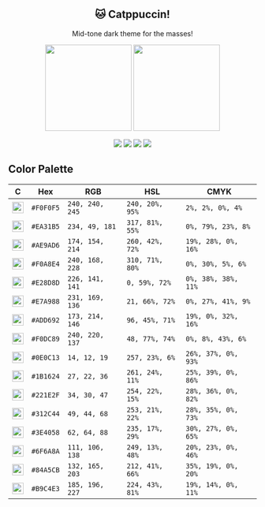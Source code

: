 <p align="center">
  <h2 align="center">🐱 Catppuccin!</h2>
</p>

<p align="center">Mid-tone dark theme for the masses!</p>

<p align="center">
  <img src="https://raw.githubusercontent.com/catppuccin/catppuccin/dev/assets/palette/morning_palette.png" width="175" />
  <img src="https://raw.githubusercontent.com/catppuccin/catppuccin/dev/assets/palette/night_palette.png" width="175" />
</p>

<p align="center">
    <a href="https://github.com/catppuccin/catppuccin/stargazers"><img src="https://img.shields.io/github/stars/catppuccin/catppuccin?colorA=221e2f&colorB=b9c4e3&style=for-the-badge&logo=starship style=flat-square"></a>
    <a href="https://github.com/catppuccin/catppuccin/releases/latest"><img src="https://img.shields.io/github/release/catppuccin/catppuccin.svg?&style=for-the-badge&label=Release&logo=github&logoColor=eceff4&colorA=221e2f&colorB=f6bbe7"/></a>
    <a href="https://github.com/catppuccin/catppuccin/issues"><img src="https://img.shields.io/github/issues/catppuccin/catppuccin?colorA=221e2f&colorB=e7a988&style=for-the-badge"></a>
    <a href="https://github.com/catppuccin/catppuccin/network/members"><img src="https://img.shields.io/github/forks/catppuccin/catppuccin?colorA=221e2f&colorB=f0a8e4&style=for-the-badge&logo=github"></a>
</p>

## Color Palette

| C                                                                                                                              | Hex       | RGB             | HSL             | CMYK                |
|--------------------------------------------------------------------------------------------------------------------------------------|-----------|-----------------|-----------------|---------------------|
| <img src="https://raw.githubusercontent.com/catppuccin/catppuccin/dev/assets/circles/png/catppuccin_0.png" height="23" width="23"/>  | `#F0F0F5` | `240, 240, 245` | `240, 20%, 95%` | `2%, 2%, 0%, 4%`    |
| <img src="https://raw.githubusercontent.com/catppuccin/catppuccin/dev/assets/circles/png/catppuccin_1.png" height="23" width="23"/>  | `#EA31B5` | `234, 49, 181`  | `317, 81%, 55%` | `0%, 79%, 23%, 8%`  |
| <img src="https://raw.githubusercontent.com/catppuccin/catppuccin/dev/assets/circles/png/catppuccin_2.png" height="23" width="23"/>  | `#AE9AD6` | `174, 154, 214` | `260, 42%, 72%` | `19%, 28%, 0%, 16%` |
| <img src="https://raw.githubusercontent.com/catppuccin/catppuccin/dev/assets/circles/png/catppuccin_3.png" height="23" width="23"/>  | `#F0A8E4` | `240, 168, 228` | `310, 71%, 80%` | `0%, 30%, 5%, 6%`   |
| <img src="https://raw.githubusercontent.com/catppuccin/catppuccin/dev/assets/circles/png/catppuccin_4.png" height="23" width="23"/>  | `#E28D8D` | `226, 141, 141` | `0, 59%, 72%`   | `0%, 38%, 38%, 11%` |
| <img src="https://raw.githubusercontent.com/catppuccin/catppuccin/dev/assets/circles/png/catppuccin_5.png" height="23" width="23"/>  | `#E7A988` | `231, 169, 136` | `21, 66%, 72%`  | `0%, 27%, 41%, 9%`  |
| <img src="https://raw.githubusercontent.com/catppuccin/catppuccin/dev/assets/circles/png/catppuccin_6.png" height="23" width="23"/>  | `#ADD692` | `173, 214, 146` | `96, 45%, 71%`  | `19%, 0%, 32%, 16%` |
| <img src="https://raw.githubusercontent.com/catppuccin/catppuccin/dev/assets/circles/png/catppuccin_7.png" height="23" width="23"/>  | `#F0DC89` | `240, 220, 137` | `48, 77%, 74%`  | `0%, 8%, 43%, 6%`   |
| <img src="https://raw.githubusercontent.com/catppuccin/catppuccin/dev/assets/circles/png/catppuccin_8.png" height="23" width="23"/>  | `#0E0C13` | `14, 12, 19`    | `257, 23%, 6%`  | `26%, 37%, 0%, 93%` |
| <img src="https://raw.githubusercontent.com/catppuccin/catppuccin/dev/assets/circles/png/catppuccin_9.png" height="23" width="23"/>  | `#1B1624` | `27, 22, 36`    | `261, 24%, 11%` | `25%, 39%, 0%, 86%` |
| <img src="https://raw.githubusercontent.com/catppuccin/catppuccin/dev/assets/circles/png/catppuccin_10.png" height="23" width="23"/> | `#221E2F` | `34, 30, 47`    | `254, 22%, 15%` | `28%, 36%, 0%, 82%` |
| <img src="https://raw.githubusercontent.com/catppuccin/catppuccin/dev/assets/circles/png/catppuccin_11.png" height="23" width="23"/> | `#312C44` | `49, 44, 68`    | `253, 21%, 22%` | `28%, 35%, 0%, 73%` |
| <img src="https://raw.githubusercontent.com/catppuccin/catppuccin/dev/assets/circles/png/catppuccin_12.png" height="23" width="23"/> | `#3E4058` | `62, 64, 88`    | `235, 17%, 29%` | `30%, 27%, 0%, 65%` |
| <img src="https://raw.githubusercontent.com/catppuccin/catppuccin/dev/assets/circles/png/catppuccin_13.png" height="23" width="23"/> | `#6F6A8A` | `111, 106, 138` | `249, 13%, 48%` | `20%, 23%, 0%, 46%` |
| <img src="https://raw.githubusercontent.com/catppuccin/catppuccin/dev/assets/circles/png/catppuccin_14.png" height="23" width="23"/> | `#84A5CB` | `132, 165, 203` | `212, 41%, 66%` | `35%, 19%, 0%, 20%` |
| <img src="https://raw.githubusercontent.com/catppuccin/catppuccin/dev/assets/circles/png/catppuccin_15.png" height="23" width="23"/> | `#B9C4E3` | `185, 196, 227` | `224, 43%, 81%` | `19%, 14%, 0%, 11%` |
